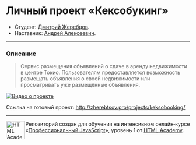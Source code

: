 # Личный проект «Кексобукинг»
* Студент: [Дмитрий Жеребцов](https://up.htmlacademy.ru/javascript/12/user/551315).
* Наставник: [Андрей Алексеевич](https://htmlacademy.ru/profile/id133011).

---

### Описание
>Cервис размещения объявлений о сдаче в аренду недвижимости в центре Токио. Пользователям предоставляется возможность размещать объявления о своей недвижимости или просматривать уже размещённые объявления.

[![Видео о проекте](http://joxi.ru/eAODV5BSxJpLNr.jpg)](https://www.youtube.com/watch?v=g_GtH7At8hs)

Ссылка на готовый проект: http://zherebtsov.pro/projects/keksobooking/

---

<a href="https://htmlacademy.ru/intensive/javascript"><img align="left" width="50" height="50" alt="HTML Academy" src="https://up.htmlacademy.ru/static/img/intensive/javascript/logo-for-github-2.png"></a>

Репозиторий создан для обучения на интенсивном онлайн‑курсе «[Профессиональный JavaScript](https://htmlacademy.ru/intensive/javascript)», уровень 1 от [HTML Academy](https://htmlacademy.ru).
